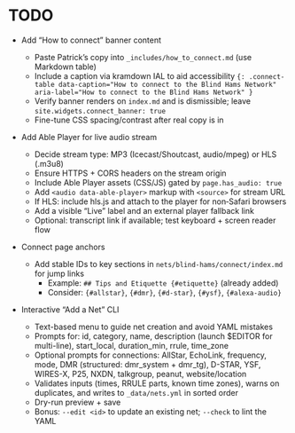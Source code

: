 # TODO

- Add “How to connect” banner content
  - Paste Patrick’s copy into `_includes/how_to_connect.md` (use Markdown table)
  - Include a caption via kramdown IAL to aid accessibility
    `{: .connect-table data-caption="How to connect to the Blind Hams Network" aria-label="How to connect to the Blind Hams Network" }`
  - Verify banner renders on `index.md` and is dismissible; leave `site.widgets.connect_banner: true`
  - Fine-tune CSS spacing/contrast after real copy is in

- Add Able Player for live audio stream
  - Decide stream type: MP3 (Icecast/Shoutcast, audio/mpeg) or HLS (.m3u8)
  - Ensure HTTPS + CORS headers on the stream origin
  - Include Able Player assets (CSS/JS) gated by `page.has_audio: true`
  - Add `<audio data-able-player>` markup with `<source>` for stream URL
  - If HLS: include hls.js and attach to the player for non‑Safari browsers
  - Add a visible “Live” label and an external player fallback link
  - Optional: transcript link if available; test keyboard + screen reader flow

- Connect page anchors
  - Add stable IDs to key sections in `nets/blind-hams/connect/index.md` for jump links
    - Example: `## Tips and Etiquette {#etiquette}` (already added)
    - Consider: `{#allstar}`, `{#dmr}`, `{#d-star}`, `{#ysf}`, `{#alexa-audio}`

- Interactive “Add a Net” CLI
  - Text-based menu to guide net creation and avoid YAML mistakes
  - Prompts for: id, category, name, description (launch $EDITOR for multi-line), start_local, duration_min, rrule, time_zone
  - Optional prompts for connections: AllStar, EchoLink, frequency, mode, DMR (structured: dmr_system + dmr_tg), D-STAR, YSF, WIRES-X, P25, NXDN, talkgroup, peanut, website/location
  - Validates inputs (times, RRULE parts, known time zones), warns on duplicates, and writes to `_data/nets.yml` in sorted order
  - Dry-run preview + save
  - Bonus: `--edit <id>` to update an existing net; `--check` to lint the YAML
